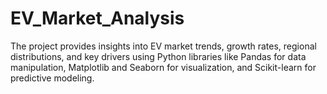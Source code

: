 # EV_Market_Analysis
The project provides insights into EV market trends, growth rates, regional distributions, and key drivers using Python libraries like Pandas for data manipulation, Matplotlib and Seaborn for visualization, and Scikit-learn for predictive modeling.
